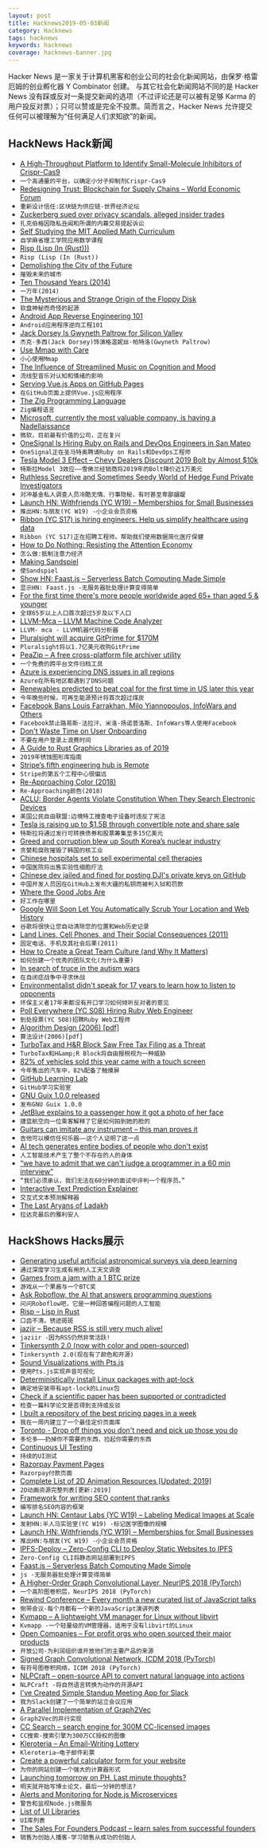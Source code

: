 ```yaml
---
layout: post
title: Hacknews2019-05-03新闻
category: Hacknews
tags: hacknews
keywords: hacknews
coverage: hacknews-banner.jpg
---
```


Hacker News 是一家关于计算机黑客和创业公司的社会化新闻网站，由保罗·格雷厄姆的创业孵化器 Y Combinator 创建。
与其它社会化新闻网站不同的是 Hacker News 没有踩或反对一条提交新闻的选项（不过评论还是可以被有足够 Karma 的用户投反对票）；只可以赞或是完全不投票。简而言之，Hacker News 允许提交任何可以被理解为“任何满足人们求知欲”的新闻。

## HackNews Hack新闻


- [A High-Throughput Platform to Identify Small-Molecule Inhibitors of Crispr-Cas9](https://www.cell.com/cell/fulltext/S0092-8674(19)30395-2)
- `一个高通量的平台，以确定小分子抑制剂Crispr-Cas9`
- [Redesigning Trust: Blockchain for Supply Chains – World Economic Forum](https://www.weforum.org/projects/redesigning-trust)
- `重新设计信任:区块链为供应链-世界经济论坛`
- [Zuckerberg sued over privacy scandals, alleged insider trades](https://news.bloomberglaw.com/securities-law/facebooks-zuckerberg-sued-over-scandals-alleged-insider-trades)
- `扎克伯格因隐私丑闻和所谓的内幕交易提起诉讼`
- [Self Studying the MIT Applied Math Curriculum](https://www.harshsikka.me/self-studying-the-mit-applied-math-curriculum/)
- `自学麻省理工学院应用数学课程`
- [Risp (Lisp (In (Rust)))](https://m.stopa.io/risp-lisp-in-rust-90a0dad5b116)
- `Risp (Lisp (In (Rust))`
- [Demolishing the City of the Future](https://tribunemag.co.uk/2019/04/demolishing-the-city-of-the-future)
- `摧毁未来的城市`
- [Ten Thousand Years (2014)](https://99percentinvisible.org/episode/ten-thousand-years/)
- `一万年(2014)`
- [The Mysterious and Strange Origin of the Floppy Disk](https://www.backupassist.com/blog/news/the-mysterious-and-strange-origin-of-the-floppy-disk/)
- `软盘神秘而奇怪的起源`
- [Android App Reverse Engineering 101](https://maddiestone.github.io/AndroidAppRE/)
- `Android应用程序逆向工程101`
- [Jack Dorsey Is Gwyneth Paltrow for Silicon Valley](https://www.nytimes.com/2019/05/02/fashion/jack-dorsey-influencer.html)
- `杰克·多西(Jack Dorsey)饰演格温妮丝·帕特洛(Gwyneth Paltrow)`
- [Use Mmap with Care](https://www.sublimetext.com/blog/articles/use-mmap-with-care)
- `小心使用Mmap`
- [The Influence of Streamlined Music on Cognition and Mood](https://arxiv.org/abs/1610.04255)
- `流线型音乐对认知和情绪的影响`
- [Serving Vue.js Apps on GitHub Pages](https://blog.usmanity.com/serving-vue-js-apps-on-github-pages/)
- `在GitHub页面上提供Vue.js应用程序`
- [The Zig Programming Language](https://ziglang.org/)
- `Zig编程语言`
- [Microsoft, currently the most valuable company, is having a Nadellaissance](https://www.bloomberg.com/news/features/2019-05-02/satya-nadella-remade-microsoft-as-world-s-most-valuable-company)
- `微软，目前最有价值的公司，正在复兴`
- [OneSignal Is Hiring Ruby on Rails and DevOps Engineers in San Mateo](https://onesignal.com/careers)
- `OneSignal正在圣马特奥聘请Ruby on Rails和DevOps工程师`
- [Tesla Model 3 Effect – Chevy Dealers Discount 2019 Bolt by Almost $10k](https://www.torquenews.com/1083/tesla-model-3-effect-chevy-dealers-discount-2019-bolt-electric-vehicles-almost-10000-race-bottom-market)
- `特斯拉Model 3效应——雪佛兰经销商将2019年的Bolt降价近1万美元`
- [Ruthless Secretive and Sometimes Seedy World of Hedge Fund Private Investigators](https://www.institutionalinvestor.com/article/b1f6yg8n93jyfh/The-Ruthless-Secretive-and-Sometimes-Seedy-World-of-Hedge-Fund-Private-Investigators)
- `对冲基金私人调查人员冷酷无情、行事隐秘，有时甚至卑鄙龌龊`
- [Launch HN: Withfriends (YC W19) – Memberships for Small Businesses](item?id=19810092)
- `推出HN:与朋友(YC W19) -小企业会员资格`
- [Ribbon (YC S17) is hiring engineers. Help us simplify healthcare using data](https://www.ribbonhealth.com/careers/)
- `Ribbon (YC S17)正在招聘工程师。帮助我们使用数据简化医疗保健`
- [How to Do Nothing: Resisting the Attention Economy](https://www.nytimes.com/2019/04/30/books/review/jenny-odell-how-to-do-nothing.html)
- `怎么做:抵制注意力经济`
- [Making Sandspiel](https://maxbittker.com/making-sandspiel)
- `使Sandspiel`
- [Show HN: Faast.js – Serverless Batch Computing Made Simple](https://faastjs.org)
- `显示HN: Faast.js -无服务器批处理计算变得简单`
- [For the first time there&#39;s more people worldwide aged 65&#43; than aged 5 &amp; younger](https://reason.com/2019/05/01/this-one-chart-about-global-aging-changes-everything/)
- `全球65岁以上人口首次超过5岁及以下人口`
- [LLVM-Mca – LLVM Machine Code Analyzer](https://llvm.org/docs/CommandGuide/llvm-mca.html)
- `LLVM- mca - LLVM机器代码分析器`
- [Pluralsight will acquire GitPrime for $170M](https://techcrunch.com/2019/05/01/pluralsight-will-acquire-gitprime-for-170m/)
- `Pluralsight将以1.7亿美元收购GitPrime`
- [PeaZip – A free cross-platform file archiver utility](http://www.peazip.org/peazip-free-archiver.html)
- `一个免费的跨平台文件归档工具`
- [Azure is experiencing DNS issues in all regions](item?id=19812919)
- `Azure在所有地区都遇到了DNS问题`
- [Renewables predicted to beat coal for the first time in US later this year](https://qz.com/1610977/solar-wind-plus-other-renewables-beat-coal-for-first-time-in-us/)
- `今年晚些时候，可再生能源预计将首次超过煤炭`
- [Facebook Bans Louis Farrakhan, Milo Yiannopoulos, InfoWars and Others](https://edition.cnn.com/2019/05/02/tech/facebook-ban-louis-farrakhan-infowars-alex-jones-milo-laura-loomer/index.html)
- `Facebook禁止路易斯·法拉汗、米洛·扬诺普洛斯、InfoWars等人使用Facebook`
- [Don&#39;t Waste Time on User Onboarding](https://greaterdanorequalto.com/dont-waste-time-on-onboarding/)
- `不要在用户登录上浪费时间`
- [A Guide to Rust Graphics Libraries as of 2019](https://wiki.alopex.li/AGuideToRustGraphicsLibraries2019)
- `2019年锈蚀图形库指南`
- [Stripe’s fifth engineering hub is Remote](https://stripe.com/blog/remote-hub)
- `Stripe的第五个工程中心很偏远`
- [Re-Approaching Color (2018)](https://design.lyft.com/re-approaching-color-9e604ba22c88)
- `Re-Approaching颜色(2018)`
- [ACLU: Border Agents Violate Constitution When They Search Electronic Devices](https://www.npr.org/2019/05/02/719337356/aclu-border-agents-violate-constitution-when-they-search-electronic-devices)
- `美国公民自由联盟:边境特工搜查电子设备时违反了宪法`
- [Tesla is raising up to $1.5B through convertible note and share sale](https://techcrunch.com/2019/05/02/tesla-1-5-billion/)
- `特斯拉将通过发行可转换债券和股票筹集至多15亿美元`
- [Greed and corruption blew up South Korea’s nuclear industry](https://www.technologyreview.com/s/613325/how-greed-and-corruption-blew-up-south-koreas-nuclear-industry/)
- `贪婪和腐败摧毁了韩国的核工业`
- [Chinese hospitals set to sell experimental cell therapies](https://www.nature.com/articles/d41586-019-01161-2)
- `中国医院将出售实验性细胞疗法`
- [Chinese dev jailed and fined for posting DJI&#39;s private keys on GitHub](https://www.theregister.co.uk/2019/04/30/dji_dev_jailed_fined_leaking_aes_ssl_keys_github/)
- `中国开发人员因在GitHub上发布大疆的私钥而被判入狱和罚款`
- [Where the Good Jobs Are](https://www.nytimes.com/2019/05/02/business/economy/good-jobs-no-college-degrees.html)
- `好工作在哪里`
- [Google Will Soon Let You Automatically Scrub Your Location and Web History](https://www.buzzfeednews.com/article/pranavdixit/google-will-soon-let-you-automatically-scrub-your-location)
- `谷歌将很快让您自动清除您的位置和Web历史记录`
- [Land Lines, Cell Phones, and Their Social Consequences (2011)](https://thefrailestthing.com/2011/09/20/landlines-cell-phones-and-their-social-consequences/)
- `固定电话、手机及其社会后果(2011)`
- [How to Create a Great Team Culture (and Why It Matters)](https://queue.acm.org/detail.cfm?id=3323993)
- `如何创建一个优秀的团队文化(为什么重要)`
- [In search of truce in the autism wars](https://www.spectrumnews.org/features/deep-dive/search-truce-autism-wars/)
- `在自闭症战争中寻求休战`
- [Environmentalist didn&#39;t speak for 17 years to learn how to listen to opponents](https://www.cbc.ca/radio/outintheopen/breaking-silence-1.4526352/this-environmentalist-didn-t-speak-for-17-years-to-learn-how-to-listen-to-his-opponents-1.4527401)
- `环保主义者17年来都没有开口学习如何倾听反对者的意见`
- [Poll Everywhere (YC S08) Hiring Ruby Web Engineer](https://www.polleverywhere.com/jobs#backend-engineer)
- `到处投票(YC S08)招聘Ruby Web工程师`
- [Algorithm Design (2006) [pdf]](http://www.cs.sjtu.edu.cn/~jiangli/teaching/CS222/files/materials/Algorithm%20Design.pdf)
- `算法设计(2006)[pdf]`
- [TurboTax and H&amp;R Block Saw Free Tax Filing as a Threat](https://www.propublica.org/article/intuit-turbotax-h-r-block-gutted-free-tax-filing-internal-memo)
- `TurboTax和H&amp;R Block将自由报税视为一种威胁`
- [82% of vehicles sold this year came with a touch screen](https://www.marketwatch.com/story/teslas-infotainment-dashboard-screen-tops-consumer-reports-ratings-2019-05-01)
- `今年售出的汽车中，82%配备了触摸屏`
- [GitHub Learning Lab](https://lab.github.com/)
- `GitHub学习实验室`
- [GNU Guix 1.0.0 released](https://www.gnu.org/software/guix/blog/2019/gnu-guix-1.0.0-released/)
- `发布GNU Guix 1.0.0`
- [JetBlue explains to a passenger how it got a photo of her face](https://boingboing.net/2019/04/23/in-this-twitter-exchange-jetb.html)
- `捷蓝航空向一位乘客解释了它是如何拍到她的脸的`
- [Guitars can imitate any instrument – this man proves it](https://www.cbc.ca/music/guitars-can-imitate-any-instrument-this-man-proves-it-1.5120344)
- `吉他可以模仿任何乐器——这个人证明了这一点`
- [AI tech generates entire bodies of people who don&#39;t exist](https://www.ctvnews.ca/sci-tech/ai-tech-generates-entire-bodies-of-people-who-don-t-exist-1.4405165)
- `人工智能技术产生了整个不存在的人的身体`
- [“we have to admit that we can&#39;t judge a programmer in a 60 min interview”](https://www.linkedin.com/feed/update/urn:li:activity:6528766848526278657)
- `“我们必须承认，我们无法在60分钟的面试中评判一个程序员。”`
- [Interactive Text Prediction Explainer](https://pudding.cool/2019/04/text-prediction/)
- `交互式文本预测解释器`
- [The Last Aryans of Ladakh](http://www.bbc.com/travel/story/20190502-is-this-the-last-of-the-aryans)
- `拉达克最后的雅利安人`


## HackShows Hacks展示

- [ Generating useful artificial astronomical surveys via deep learning](https://github.com/Smith42/XDF-GAN)
- `通过深度学习生成有用的人工天文调查`
- [ Games from a jam with a 1 BTC prize](https://gamejam2019.repl.co)
- `游戏从一个果酱与一个BTC奖`
- [ Ask Roboflow, the AI that answers programming questions](https://ask.roboflow.ai)
- `问问Roboflow吧，它是一种回答编程问题的人工智能`
- [ Risp – Lisp in Rust](https://m.stopa.io/risp-lisp-in-rust-90a0dad5b116)
- `口齿不清，锈迹斑斑`
- [ jaziir – Because RSS is still very much alive!](https://www.jaziir.com)
- `jaziir -因为RSS仍然非常活跃!`
- [ Tinkersynth 2.0 (now with color and open-sourced)](https://www.joshwcomeau.com/posts/tinkersynth-two-point-oh/)
- `Tinkersynth 2.0(现在有了颜色和开源)`
- [ Sound Visualizations with Pts.js](https://ptsjs.org/guide/sound-0800)
- `使用Pts.js实现声音可视化`
- [ Deterministically install Linux packages with apt-lock](https://github.com/TrevorSundberg/apt-lock)
- `确定地安装带有apt-lock的Linux包`
- [ Check if a scientific paper has been supported or contradicted](https://scite.ai/)
- `检查一篇科学论文是否得到支持或反驳`
- [ I built a repository of the best pricing pages in a week](https://bestpricingpages.com)
- `我在一周内建立了一个最佳定价页面库`
- [ Toronto - Drop off things you don&#39;t need and pick up those you do](http://dropmart.ca)
- `多伦多——扔掉你不需要的东西，捡起你需要的东西`
- [ Continuous UI Testing](https://anwendo.com/)
- `持续的UI测试`
- [ Razorpay Payment Pages](https://razorpay.com/payment-pages/)
- `Razorpay付款页面`
- [ Complete List of 2D Animation Resources [Updated: 2019]](https://sageanimation.com/animation-tools/)
- `2D动画资源完整列表[更新:2019]`
- [ Framework for writing SEO content that ranks](https://mannhowie.com/how-to-rank-without-backlinks)
- `编写排名SEO内容的框架`
- [Launch HN: Centaur Labs (YC W19) – Labeling Medical Images at Scale](https://news.ycombinator.com/item?id=19789821)
- `发射HN:半人马实验室(YC W19) -标记医学图像的规模`
- [Launch HN: Withfriends (YC W19) – Memberships for Small Businesses](https://news.ycombinator.com/item?id=19810092)
- `推出HN:与朋友(YC W19) -小企业会员资格`
- [ IPFS-Deploy – Zero-Config CLI to Deploy Static Websites to IPFS](https://github.com/agentofuser/ipfs-deploy)
- `Zero-Config CLI将静态网站部署到IPFS`
- [ Faast.js – Serverless Batch Computing Made Simple](https://faastjs.org)
- `js -无服务器批处理计算变得简单`
- [ A Higher-Order Graph Convolutional Layer, NeurIPS 2018 (PyTorch)](https://github.com/benedekrozemberczki/NGCN)
- `一个高阶图卷积层，NeurIPS 2018 (PyTorch)`
- [ Rewind Conference – Every month a new curated list of JavaScript talks](https://rewindconference.com)
- `倒带会议-每个月都有一个新的JavaScript演讲列表`
- [ Kvmapp – A lightweight VM manager for Linux without libvirt](https://www.flockport.com/kvmapp)
- `Kvmapp -一个轻量级的VM管理器，适用于没有libvirt的Linux`
- [ Open Companies – For profit orgs who open sourced their major products](https://oo.t9t.io/organizations)
- `开放公司-为利润组织谁开放他们的主要产品的来源`
- [ Signed Graph Convolutional Network, ICDM 2018 (PyTorch)](https://github.com/benedekrozemberczki/SGCN)
- `有符号图卷积网络，ICDM 2018 (PyTorch)`
- [ NLPCraft – open-source API to convert natural language into actions](https://github.com/vic64/nlpcraft)
- `NLPCraft -将自然语言转换为动作的开源API`
- [ I&#39;ve Created Simple Standup Meeting App for Slack](https://www.simplestandups.com)
- `我为Slack创建了一个简单的站立会议应用`
- [ A Parallel Implementation of Graph2Vec](https://github.com/benedekrozemberczki/graph2vec)
- `Graph2Vec的并行实现`
- [ CC Search – search engine for 300M CC-licensed images](https://search.creativecommons.org/)
- `CC搜索-搜索引擎为300万CC授权的图像`
- [ Kleroteria – An Email-Writing Lottery](https://www.kleroteria.org)
- `Kleroteria—电子邮件彩票`
- [ Create a powerful calculator form for your website](https://www.convertcalculator.co/)
- `为你的网站创建一个强大的计算器形式`
- [ Launching tomorrow on PH. Last minute thoughts?](https://courseroot.com/)
- `明天就开始写博士论文，最后一分钟的想法?`
- [ Alerts and Monitoring for Node.js Microservices](https://slao.io/)
- `警告和监视Node.js微服务`
- [ List of UI Libraries](https://github.com/jefflombard/ui-libraries)
- `UI库列表`
- [ The Sales For Founders Podcast – learn sales from successful founders](https://salesforfounders.com/podcast/)
- `销售为创始人播客-学习销售从成功的创始人`



